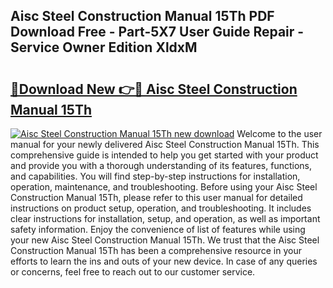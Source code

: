 ## Aisc Steel Construction Manual 15Th PDF Download Free - Part-5X7 User Guide Repair - Service Owner Edition XldxM

# <h2><a href="http://bc13121.oget.top/?id=Aisc+Steel+Construction+Manual+15Th">🔗Download New 👉🔴 Aisc Steel Construction Manual 15Th</a></h2>

[![Aisc Steel Construction Manual 15Th new download](https://i.imgur.com/5g1atiW.png)](http://bc13121.oget.top/?id=Aisc+Steel+Construction+Manual+15Th)
Welcome to the user manual for your newly delivered Aisc Steel Construction Manual 15Th. This comprehensive guide is intended to help you get started with your product and provide you with a thorough understanding of its features, functions, and capabilities. You will find step-by-step instructions for installation, operation, maintenance, and troubleshooting. Before using your Aisc Steel Construction Manual 15Th, please refer to this user manual for detailed instructions on product setup, operation, and troubleshooting. It includes clear instructions for installation, setup, and operation, as well as important safety information. Enjoy the convenience of list of features while using your new Aisc Steel Construction Manual 15Th. We trust that the Aisc Steel Construction Manual 15Th has been a comprehensive resource in your efforts to learn the ins and outs of your new device. In case of any queries or concerns, feel free to reach out to our customer service.
